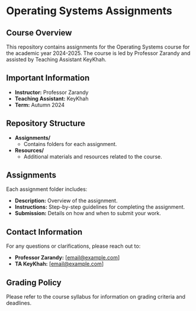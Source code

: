 # Operating Systems Assignments

## Course Overview
This repository contains assignments for the Operating Systems course for the academic year 2024-2025. The course is led by Professor Zarandy and assisted by Teaching Assistant KeyKhah. 

## Important Information
- **Instructor:** Professor Zarandy
- **Teaching Assistant:** KeyKhah
- **Term:** Autumn 2024

## Repository Structure
- **Assignments/**
  - Contains folders for each assignment.
- **Resources/**
  - Additional materials and resources related to the course.

## Assignments
Each assignment folder includes:
- **Description:** Overview of the assignment.
- **Instructions:** Step-by-step guidelines for completing the assignment.
- **Submission:** Details on how and when to submit your work.

## Contact Information
For any questions or clarifications, please reach out to:
- **Professor Zarandy:** [email@example.com]
- **TA KeyKhah:** [email@example.com]

## Grading Policy
Please refer to the course syllabus for information on grading criteria and deadlines.

